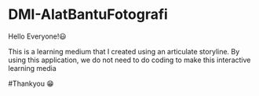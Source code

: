 # DMI-AlatBantuFotografi

Hello Everyone!😃

This is a learning medium that I created using an articulate storyline. By using this application, we do not need to do coding to make this interactive learning media

#Thankyou 😁
